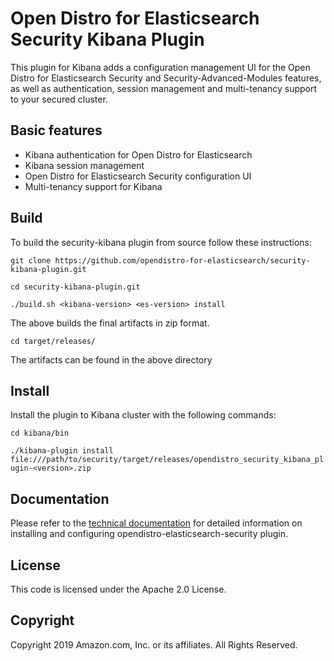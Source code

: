 # Open Distro for Elasticsearch Security Kibana Plugin

This plugin for Kibana adds a configuration management UI for the Open Distro for Elasticsearch Security and Security-Advanced-Modules features, as well as authentication, session management and multi-tenancy support to your secured cluster.

## Basic features 

* Kibana authentication for Open Distro for Elasticsearch
* Kibana session management
* Open Distro for Elasticsearch Security configuration UI
* Multi-tenancy support for Kibana 

## Build

To build the security-kibana plugin from source follow these instructions:

`git clone https://github.com/opendistro-for-elasticsearch/security-kibana-plugin.git`

`cd security-kibana-plugin.git`

`./build.sh <kibana-version> <es-version> install`

The above builds the final artifacts in zip format.

`cd target/releases/`

The artifacts can be found in the above directory

## Install

Install the plugin to Kibana cluster with the following commands:

`cd kibana/bin`


`./kibana-plugin install file:///path/to/security/target/releases/opendistro_security_kibana_plugin-<version>.zip`




## Documentation

Please refer to the [technical documentation](https://opendistro.github.io/for-elasticsearch-docs) for detailed information on installing and configuring opendistro-elasticsearch-security plugin.

## License

This code is licensed under the Apache 2.0 License. 

## Copyright

Copyright 2019 Amazon.com, Inc. or its affiliates. All Rights Reserved.


